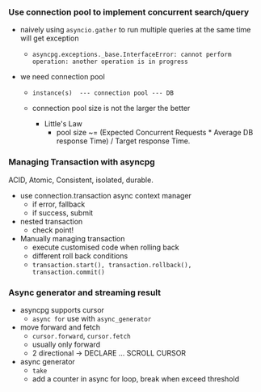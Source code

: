### Use connection pool to implement concurrent search/query

- naively using `asyncio.gather` to run multiple queries at the same time will get exception

  - ```shell
    asyncpg.exceptions._base.InterfaceError: cannot perform operation: another operation is in progress	
    ```

- we need connection pool

  - ```
    instance(s)  --- connection pool --- DB
    ```

  - connection pool size is not the larger the better

    - Little's Law
      - pool size ~= (Expected Concurrent Requests * Average DB response Time) / Target response Time.



### Managing Transaction with asyncpg

ACID, Atomic, Consistent, isolated, durable.

- use connection.transaction async context manager
  - if error, fallback
  - if success, submit
- nested transaction
  - check point!
- Manually managing transaction
  - execute customised code when rolling back
  - different roll back conditions
  - `transaction.start(), transaction.rollback(), transaction.commit()`

### Async generator and streaming result

- asyncpg supports cursor
  - `async for` use with `async_generator`
- move forward and fetch 
  - `cursor.forward`, `cursor.fetch`
  - usually only forward
  - 2 directional -> DECLARE ... SCROLL CURSOR
- async generator
  - `take`
  - add a counter in async for loop, break when exceed threshold


